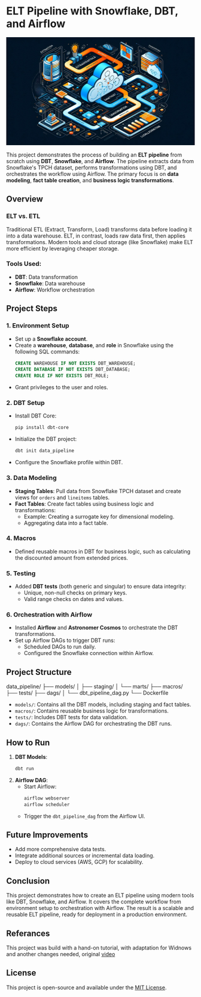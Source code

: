 # ELT Pipeline with Snowflake, DBT, and Airflow

![alt text](./etl_pipeline.jpeg)

This project demonstrates the process of building an **ELT pipeline** from scratch using **DBT**, **Snowflake**, and **Airflow**. The pipeline extracts data from Snowflake's TPCH dataset, performs transformations using DBT, and orchestrates the workflow using Airflow. The primary focus is on **data modeling**, **fact table creation**, and **business logic transformations**.



## Overview

### ELT vs. ETL
Traditional ETL (Extract, Transform, Load) transforms data before loading it into a data warehouse. ELT, in contrast, loads raw data first, then applies transformations. Modern tools and cloud storage (like Snowflake) make ELT more efficient by leveraging cheaper storage.

### Tools Used:
- **DBT**: Data transformation
- **Snowflake**: Data warehouse
- **Airflow**: Workflow orchestration

## Project Steps

### 1. Environment Setup
- Set up a **Snowflake account**.
- Create a **warehouse**, **database**, and **role** in Snowflake using the following SQL commands:
    ```sql
    CREATE WAREHOUSE IF NOT EXISTS DBT_WAREHOUSE;
    CREATE DATABASE IF NOT EXISTS DBT_DATABASE;
    CREATE ROLE IF NOT EXISTS DBT_ROLE;
    ```
- Grant privileges to the user and roles.

### 2. DBT Setup
- Install DBT Core:
    ```bash
    pip install dbt-core
    ```
- Initialize the DBT project:
    ```bash
    dbt init data_pipeline
    ```
- Configure the Snowflake profile within DBT.

### 3. Data Modeling
- **Staging Tables**: Pull data from Snowflake TPCH dataset and create views for `orders` and `lineitems` tables.
- **Fact Tables**: Create fact tables using business logic and transformations:
    - Example: Creating a surrogate key for dimensional modeling.
    - Aggregating data into a fact table.

### 4. Macros
- Defined reusable macros in DBT for business logic, such as calculating the discounted amount from extended prices.

### 5. Testing
- Added **DBT tests** (both generic and singular) to ensure data integrity:
    - Unique, non-null checks on primary keys.
    - Valid range checks on dates and values.

### 6. Orchestration with Airflow
- Installed **Airflow** and **Astronomer Cosmos** to orchestrate the DBT transformations.
- Set up Airflow DAGs to trigger DBT runs:
    - Scheduled DAGs to run daily.
    - Configured the Snowflake connection within Airflow.

## Project Structure

data_pipeline/ ├── models/ │ ├── staging/ │ └── marts/ ├── macros/ ├── tests/ ├── dags/ │ └── dbt_pipeline_dag.py └── Dockerfile


- `models/`: Contains all the DBT models, including staging and fact tables.
- `macros/`: Contains reusable business logic for transformations.
- `tests/`: Includes DBT tests for data validation.
- `dags/`: Contains the Airflow DAG for orchestrating the DBT runs.

## How to Run

1. **DBT Models**:
    ```bash
    dbt run
    ```
2. **Airflow DAG**:
    - Start Airflow:
        ```bash
        airflow webserver
        airflow scheduler
        ```
    - Trigger the `dbt_pipeline_dag` from the Airflow UI.

## Future Improvements
- Add more comprehensive data tests.
- Integrate additional sources or incremental data loading.
- Deploy to cloud services (AWS, GCP) for scalability.

## Conclusion

This project demonstrates how to create an ELT pipeline using modern tools like DBT, Snowflake, and Airflow. It covers the complete workflow from environment setup to orchestration with Airflow. The result is a scalable and reusable ELT pipeline, ready for deployment in a production environment.

## Referances
This project was build with a hand-on tutorial, with adaptation for Widnows and another changes needed, original [video](https://www.youtube.com/watch?v=OLXkGB7krGo&t=729s) 
## License
This project is open-source and available under the [MIT License](https://opensource.org/license/MIT).

